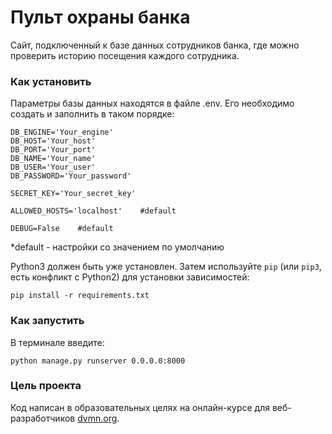 # Пульт охраны банка

Сайт, подключенный к базе данных сотрудников банка, где можно проверить историю посещения каждого сотрудника.

### Как установить

Параметры базы данных находятся в файле .env. Его необходимо создать и заполнить в таком порядке: 

 ```env
DB_ENGINE='Your_engine'
DB_HOST='Your_host'
DB_PORT='Your_port'
DB_NAME='Your_name'
DB_USER='Your_user'
DB_PASSWORD='Your_password'

SECRET_KEY='Your_secret_key'

ALLOWED_HOSTS='localhost'    #default 

DEBUG=False    #default
 ```
 *default - настройки со значением по умолчанию
 

Python3 должен быть уже установлен. 
Затем используйте `pip` (или `pip3`, есть конфликт с Python2) для установки зависимостей:
```
pip install -r requirements.txt
```

### Как запустить

В терминале введите:
```
python manage.py runserver 0.0.0.0:8000
```

### Цель проекта

Код написан в образовательных целях на онлайн-курсе для веб-разработчиков [dvmn.org](https://dvmn.org/).
